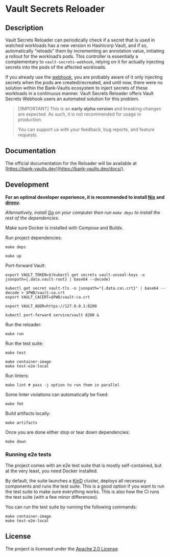 # Vault Secrets Reloader

## Description

Vault Secrets Reloader can periodically check if a secret that is used in watched workloads has a new version in
Hashicorp Vault, and if so, automatically “reloads” them by incrementing an annotation value, initiating a rollout for
the workload’s pods. This controller is essentially a complementary to `vault-secrets-webhook`, relying on it for
actually injecting secrets into the pods of the affected workloads.

If you already use the [webhook](https://github.com/bank-vaults/vault-secrets-webhook), you are probably aware of it
only injecting secrets when the pods are created/recreated, and until now, there were no solution within the Bank-Vaults
ecosystem to inject secrets of these workloads in a continuous manner. Vault Secrets Reloader offers Vault Secrets
Webhook users an automated solution for this problem.

> \[!IMPORTANT\] This is an **early alpha version** and breaking changes are expected. As such, it is not recommended
> for usage in production.
>
> You can support us with your feedback, bug reports, and feature requests.

## Documentation

The official documentation for the Reloader will be available at
[https://bank-vaults.dev](https://bank-vaults.dev/docs/).

## Development

**For an optimal developer experience, it is recommended to install [Nix](https://nixos.org/download.html) and
[direnv](https://direnv.net/docs/installation.html).**

_Alternatively, install [Go](https://go.dev/dl/) on your computer then run `make deps` to install the rest of the
dependencies._

Make sure Docker is installed with Compose and Buildx.

Run project dependencies:

```shell
make deps

make up
```

Port-forward Vault:

```shell
export VAULT_TOKEN=$(kubectl get secrets vault-unseal-keys -o jsonpath={.data.vault-root} | base64 --decode)

kubectl get secret vault-tls -o jsonpath="{.data.ca\.crt}" | base64 --decode > $PWD/vault-ca.crt
export VAULT_CACERT=$PWD/vault-ca.crt

export VAULT_ADDR=https://127.0.0.1:8200

kubectl port-forward service/vault 8200 &
```

Run the reloader:

```shell
make run
```

Run the test suite:

```shell
make test

make container-image
make test-e2e-local
```

Run linters:

```shell
make lint # pass -j option to run them in parallel
```

Some linter violations can automatically be fixed:

```shell
make fmt
```

Build artifacts locally:

```shell
make artifacts
```

Once you are done either stop or tear down dependencies:

```shell
make down
```

### Running e2e tests

The project comes with an e2e test suite that is mostly self-contained, but at the very least, you need Docker
installed.

By default, the suite launches a [KinD](https://kind.sigs.k8s.io/) cluster, deploys all necessary components and runs
the test suite. This is a good option if you want to run the test suite to make sure everything works. This is also how
the CI runs the test suite (with a few minor differences).

You can run the test suite by running the following commands:

```shell
make container-image
make test-e2e-local
```

## License

The project is licensed under the [Apache 2.0 License](LICENSE).

